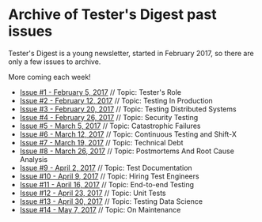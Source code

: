Archive of Tester's Digest past issues
======================================

Tester's Digest is a young newsletter, started in February 2017, so there are
only a few issues to archive.

More coming each week!

* [Issue #1 - February 5, 2017](testers_digest_2017_02_05.md) // Topic: Tester's Role
* [Issue #2 - February 12, 2017](testers_digest_2017_02_12.md) // Topic: Testing In Production
* [Issue #3 - February 20, 2017](testers_digest_2017_02_20.md) // Topic: Testing Distributed Systems
* [Issue #4 - February 26, 2017](testers_digest_2017_02_26.md) // Topic: Security Testing
* [Issue #5 - March 5, 2017](testers_digest_2017_03_05.md) // Topic: Catastrophic Failures
* [Issue #6 - March 12, 2017](testers_digest_2017_03_12.md) // Topic: Continuous Testing and Shift-X
* [Issue #7 - March 19, 2017](testers_digest_2017_03_19.md) // Topic: Technical Debt
* [Issue #8 - March 26, 2017](testers_digest_2017_03_26.md) // Topic: Postmortems And Root Cause Analysis
* [Issue #9 - April 2, 2017](testers_digest_2017_04_02.md) // Topic: Test Documentation
* [Issue #10 - April 9, 2017](testers_digest_2017_04_09.md) // Topic: Hiring Test Engineers
* [Issue #11 - April 16, 2017](testers_digest_2017_04_16.md) // Topic: End-to-end Testing
* [Issue #12 - April 23, 2017](testers_digest_2017_04_23.md) // Topic: Unit Tests
* [Issue #13 - April 30, 2017](testers_digest_2017_04_30.md) // Topic: Testing Data Science
* [Issue #14 - May 7, 2017](testers_digest_2017_05_07.md) // Topic: On Maintenance
